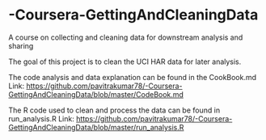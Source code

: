-Coursera-GettingAndCleaningData
================================

A course on collecting and cleaning data for downstream analysis and sharing

The goal of this project is to clean the UCI HAR data for later analysis.

The code analysis and data explanation can be found in the CookBook.md
Link: https://github.com/pavitrakumar78/-Coursera-GettingAndCleaningData/blob/master/CodeBook.md

The R code used to clean and process the data can be found in run_analysis.R
Link: https://github.com/pavitrakumar78/-Coursera-GettingAndCleaningData/blob/master/run_analysis.R
